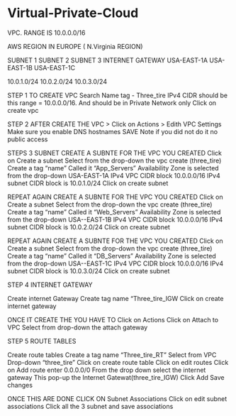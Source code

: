 # Virtual-Private-Cloud

VPC.    RANGE IS 10.0.0.0/16

AWS REGION IN EUROPE ( N.Virginia REGION)


SUBNET 1			SUBNET 2		SUBNET 3 				INTERNET GATEWAY
USA-EAST-1A			USA-EAST-1B		USA-EAST-1C

10.0.1.0/24			10.0.2.0/24		10.0.3.0/24

STEP 1 TO CREATE VPC
Search
Name tag - Three_tire
IPv4 CIDR  should be this range = 10.0.0.0/16.   And should be in Private Network only
Click on create  vpc


STEP 2
AFTER CREATE THE VPC > Click on Actions > Edith VPC Settings
Make sure you enable DNS hostnames
SAVE
Note if you did not do it no public access


STEPS 3
SUBNET
CREATE A SUBNTE FOR THE VPC YOU CREATED
Click on Create a subnet
Select from the drop-down the vpc create (three_tire)
Create a tag “name” Called it “App_Servers”
Availability Zone is  selected from the drop-down USA-EAST-1A
IPv4 VPC CIDR block 10.0.0.0/16
IPv4 subnet CIDR block is 10.0.1.0/24
Click on create subnet

REPEAT AGAIN
CREATE A SUBNTE FOR THE VPC YOU CREATED
Click on Create a subnet
Select from the drop-down the vpc create (three_tire)
Create a tag “name” Called it “Web_Servers”
Availability Zone is  selected from the drop-down USA--EAST-1B
IPv4 VPC CIDR block 10.0.0.0/16
IPv4 subnet CIDR block is 10.0.2.0/24
Click on create subnet

REPEAT AGAIN
CREATE A SUBNTE FOR THE VPC YOU CREATED
Click on Create a subnet
Select from the drop-down the vpc create (three_tire)
Create a tag “name” Called it “DB_Servers”
Availability Zone is  selected from the drop-down USA--EAST-1C
IPv4 VPC CIDR block 10.0.0.0/16
IPv4 subnet CIDR block is 10.0.3.0/24
Click on create subnet



STEP 4
INTERNET GATEWAY

Create internet Gateway
Create tag name “Three_tire_IGW
Click on create internet gateway

ONCE IT CREATE THE YOU HAVE TO 
Click on Actions
Click on Attach to VPC
Select from drop-down the attach gateway

STEP 5
ROUTE TABLES

Create route tables
Create a tag name “Three_tire_RT”
Select from VPC Drop-down “three_tire”
Click on create route table
Click on edit routes
Click on Add route  enter 0.0.0.0/0 
From the drop down select the internet gateway 
This pop-up the Internet Gatewat(three_tire_IGW)
Click Add Save changes

ONCE THIS ARE DONE
CLICK ON Subnet Associations
Click on edit subnet associations
Click all the 3 subnet and save associations 






